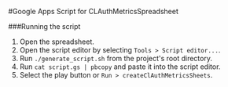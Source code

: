 #Google Apps Script for CLAuthMetricsSpreadsheet

###Running the script
1. Open the spreadsheet.
2. Open the script editor by selecting `Tools > Script editor...`.
3. Run `./generate_script.sh` from the project's root directory.
4. Run `cat script.gs | pbcopy` and paste it into the script editor.
5. Select the play button or `Run > createClAuthMetricsSheets`.
